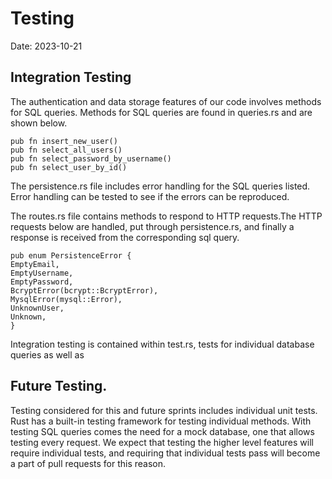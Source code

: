# Testing
Date: 2023-10-21

## Integration Testing
The authentication and data storage features of our code involves methods for SQL queries. Methods for SQL queries are 
found in queries.rs and are shown below. 

    pub fn insert_new_user()
    pub fn select_all_users()
    pub fn select_password_by_username()
    pub fn select_user_by_id()

The persistence.rs 
file includes error handling for the SQL queries listed. Error handling can be tested to see if the errors can be
reproduced.

The routes.rs file contains methods to respond to HTTP requests.The HTTP requests below are handled, put through 
persistence.rs, and finally a response is received from the corresponding sql query.

    pub enum PersistenceError {
    EmptyEmail,
    EmptyUsername,
    EmptyPassword,
    BcryptError(bcrypt::BcryptError),
    MysqlError(mysql::Error),
    UnknownUser,
    Unknown,
    }

Integration testing is contained within test.rs, tests for individual database queries as well as


## Future Testing.
Testing considered for this and future sprints includes individual unit tests. Rust has a built-in testing framework for
testing individual methods. With testing SQL queries comes the need for a mock database, one that allows testing every 
request. We expect that testing the higher level features will require individual tests, and requiring that individual 
tests pass will become a part of pull requests for this reason.
